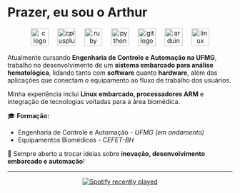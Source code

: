 # Prazer, eu sou o Arthur

<div align="center">
  <img src="https://cdn.jsdelivr.net/gh/devicons/devicon/icons/c/c-original.svg" height="40" alt="c logo"  />
  <img width="12" />
  <img src="https://cdn.jsdelivr.net/gh/devicons/devicon/icons/cplusplus/cplusplus-original.svg" height="40" alt="cplusplus logo"  />
  <img width="12" />
  <img src="https://cdn.jsdelivr.net/gh/devicons/devicon/icons/ruby/ruby-original.svg" height="40" alt="ruby logo"  />
  <img width="12" />
  <img src="https://cdn.jsdelivr.net/gh/devicons/devicon/icons/python/python-original.svg" height="40" alt="python logo"  />
  <img width="12" />
  <img src="https://cdn.jsdelivr.net/gh/devicons/devicon/icons/git/git-original.svg" height="40" alt="git logo"  />
  <img width="12" />
  <img src="https://cdn.jsdelivr.net/gh/devicons/devicon/icons/arduino/arduino-original.svg" height="40" alt="arduino logo"  />
  <img width="12" />
  <img src="https://cdn.jsdelivr.net/gh/devicons/devicon/icons/linux/linux-original.svg" height="40" alt="linux logo"  />
</div>

Atualmente cursando **Engenharia de Controle e Automação na UFMG**, trabalho no desenvolvimento de um **sistema embarcado para análise hematológica**, 
lidando tanto com **software** quanto **hardware**, além das aplicações que conectam o equipamento ao fluxo de trabalho dos usuários.  

Minha experiência inclui **Linux embarcado, processadores ARM** e integração de tecnologias voltadas para a área biomédica.  

🎓 **Formação:**  
- Engenharia de Controle e Automação - *UFMG (em andamento)*  
- Equipamentos Biomédicos - *CEFET-BH*


🚀 Sempre aberto a trocar ideias sobre **inovação, desenvolvimento embarcado e automação**! 

-------------------------------------------------------------------------------------------------

<div align="center">
  <a href="https://open.spotify.com/user/31ephvbaik44yq7oq3zigr3kuwiu">
    <img src="https://spotify-recently-played-readme.vercel.app/api?user=31ephvbaik44yq7oq3zigr3kuwiu&count=5&unique=true" alt="Spotify recently played"  />
  </a>
</div>
<!---
asdt123/asdt123 is a ✨ special ✨ repository because its `README.md` (this file) appears on your GitHub profile.
You can click the Preview link to take a look at your changes.
--->

